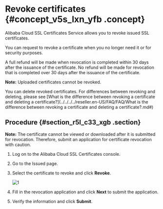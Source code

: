 # Revoke certificates {#concept_v5s_lxn_yfb .concept}

Alibaba Cloud SSL Certificates Service allows you to revoke issued SSL certificates.

You can request to revoke a certificate when you no longer need it or for security purposes.

A full refund will be made when revocation is completed within 30 days after the issuance of the certificate. No refund will be made for revocation that is completed over 30 days after the issuance of the certificate.

**Note:** Uploaded certificates cannot be revoked.

You can delete revoked certificates. For differences between revoking and deleting, please see [What is the difference between revoking a certificate and deleting a certificate?](../../../../reseller.en-US/FAQ/FAQ/What is the difference between revoking a certificate and deleting a certificate?.md#)

## Procedure {#section_r5l_c33_xgb .section}

**Note:** The certificate cannot be viewed or downloaded after it is submitted for revocation. Therefore, submit an application for certificate revocation with caution.

1.  Log on to the Alibaba Cloud SSL Certificates console.
2.  Go to the Issued page.
3.  Select the certificate to revoke and click **Revoke**.

    ![1](http://static-aliyun-doc.oss-cn-hangzhou.aliyuncs.com/assets/img/65317/156445657739609_en-US.png)

4.  Fill in the revocation application and click **Next** to submit the application.
5.  Verify the information and click **Submit**.

